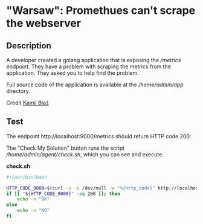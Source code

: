 # "Warsaw": Promethues can't scrape the webserver

## Description

A developer created a golang application that is exposing the _/metrics_ endpoint. They have a problem with scraping the metrics from the application. They asked you to help find the problem.

Full source code of the application is available at the _/home/admin/app_ directory.

Credit [Kamil Błaż](https://www.devkblaz.com/)

## Test

The endpoint http://localhost:9000/metrics should return HTTP code 200.  

The "Check My Solution" button runs the script <i>/home/admin/agent/check.sh</i>, which you can see and execute.

**check.sh**

```bash
#!/usr/bin/bash

HTTP_CODE_9000=$(curl -s -o /dev/null -w "%{http_code}" http://localhost:9000/metrics)
if [[ "${HTTP_CODE_9000}" -eq 200 ]]; then
    echo -n "OK"
else
    echo -n "NO"
fi
```
    


